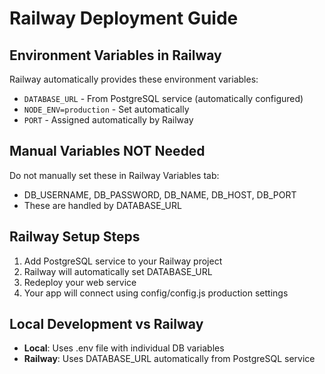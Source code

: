 # Railway Deployment Guide

## Environment Variables in Railway

Railway automatically provides these environment variables:
- `DATABASE_URL` - From PostgreSQL service (automatically configured)
- `NODE_ENV=production` - Set automatically
- `PORT` - Assigned automatically by Railway

## Manual Variables NOT Needed

Do not manually set these in Railway Variables tab:
- DB_USERNAME, DB_PASSWORD, DB_NAME, DB_HOST, DB_PORT
- These are handled by DATABASE_URL

## Railway Setup Steps

1. Add PostgreSQL service to your Railway project
2. Railway will automatically set DATABASE_URL
3. Redeploy your web service
4. Your app will connect using config/config.js production settings

## Local Development vs Railway

- **Local**: Uses .env file with individual DB variables
- **Railway**: Uses DATABASE_URL automatically from PostgreSQL service